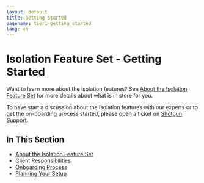 ```yaml
---
layout: default
title: Getting Started
pagename: tier1-getting_started
lang: en
---
```


# Isolation Feature Set - Getting Started

Want to learn more about the isolation features? See [About the Isolation Feature Set](./about.md) for more details about what is in store for you.

To have start a discussion about the isolation features with our experts or to get the on-boarding process started, please open a ticket on [Shotgun Support](https://support.shotgunsoftware.com/hc/en-us/requests/new).

## In This Section
<!-- When updating this, also update tier1.md -->
* [About the Isolation Feature Set](./about.md)
* [Client Responsibilities](./responsibilities.md)
* [Onboarding Process](./onboarding.md)
* [Planning Your Setup](../setup/setup.md)